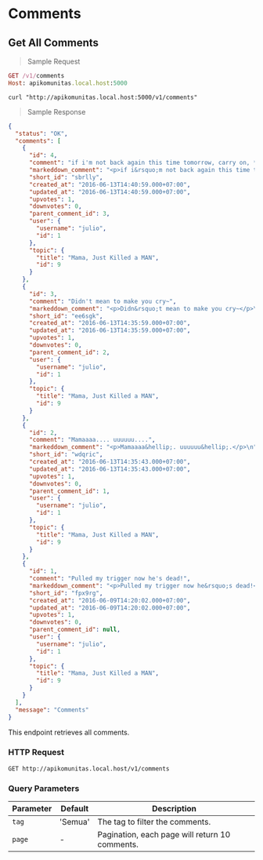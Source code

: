 # Comments

## Get All Comments

> Sample Request

```ruby
GET /v1/comments
Host: apikomunitas.local.host:5000
```

```shell
curl "http://apikomunitas.local.host:5000/v1/comments"
```

> Sample Response


```json
{
  "status": "OK",
  "comments": [
    {
      "id": 4,
      "comment": "if i'm not back again this time tomorrow, carry on, **carry on**",
      "markeddown_comment": "<p>if i&rsquo;m not back again this time tomorrow, carry on, <strong>carry on</strong></p>\n",
      "short_id": "sbrlly",
      "created_at": "2016-06-13T14:40:59.000+07:00",
      "updated_at": "2016-06-13T14:40:59.000+07:00",
      "upvotes": 1,
      "downvotes": 0,
      "parent_comment_id": 3,
      "user": {
        "username": "julio",
        "id": 1
      },
      "topic": {
        "title": "Mama, Just Killed a MAN",
        "id": 9
      }
    },
    {
      "id": 3,
      "comment": "Didn't mean to make you cry~",
      "markeddown_comment": "<p>Didn&rsquo;t mean to make you cry~</p>\n",
      "short_id": "ee6sgk",
      "created_at": "2016-06-13T14:35:59.000+07:00",
      "updated_at": "2016-06-13T14:35:59.000+07:00",
      "upvotes": 1,
      "downvotes": 0,
      "parent_comment_id": 2,
      "user": {
        "username": "julio",
        "id": 1
      },
      "topic": {
        "title": "Mama, Just Killed a MAN",
        "id": 9
      }
    },
    {
      "id": 2,
      "comment": "Mamaaaa.... uuuuuu....",
      "markeddown_comment": "<p>Mamaaaa&hellip;. uuuuuu&hellip;.</p>\n",
      "short_id": "wdqric",
      "created_at": "2016-06-13T14:35:43.000+07:00",
      "updated_at": "2016-06-13T14:35:43.000+07:00",
      "upvotes": 1,
      "downvotes": 0,
      "parent_comment_id": 1,
      "user": {
        "username": "julio",
        "id": 1
      },
      "topic": {
        "title": "Mama, Just Killed a MAN",
        "id": 9
      }
    },
    {
      "id": 1,
      "comment": "Pulled my trigger now he's dead!",
      "markeddown_comment": "<p>Pulled my trigger now he&rsquo;s dead!</p>\n",
      "short_id": "fpx9rg",
      "created_at": "2016-06-09T14:20:02.000+07:00",
      "updated_at": "2016-06-09T14:20:02.000+07:00",
      "upvotes": 1,
      "downvotes": 0,
      "parent_comment_id": null,
      "user": {
        "username": "julio",
        "id": 1
      },
      "topic": {
        "title": "Mama, Just Killed a MAN",
        "id": 9
      }
    }
  ],
  "message": "Comments"
}
```


This endpoint retrieves all comments.

### HTTP Request

`GET http://apikomunitas.local.host/v1/comments `

### Query Parameters

Parameter | Default | Description
--------- | ------- | -----------
`tag` | 'Semua' | The tag to filter the comments.
`page` | - | Pagination, each page will return 10 comments.